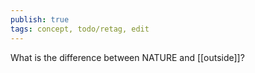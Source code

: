 ```yaml
---
publish: true
tags: concept, todo/retag, edit
---
```

What is the difference between NATURE and [[outside]]?
